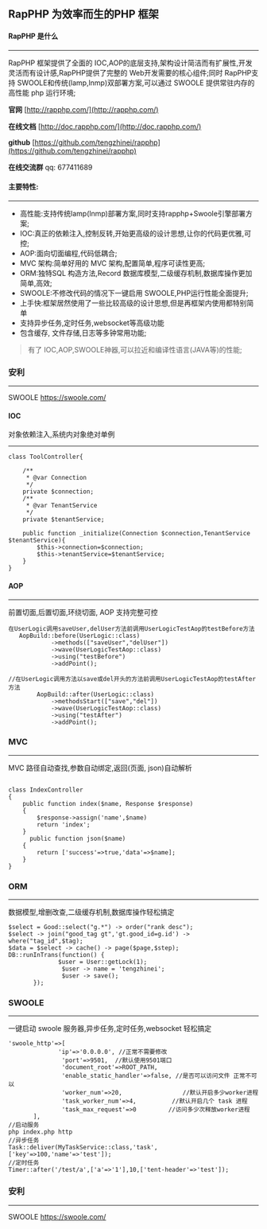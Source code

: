 ## RapPHP  为效率而生的PHP 框架


#### RapPHP 是什么

* * * * *


RapPHP 框架提供了全面的 IOC,AOP的底层支持,架构设计简洁而有扩展性,开发灵活而有设计感,RapPHP提供了完整的 Web开发需要的核心组件;同时 RapPHP支持 SWOOLE和传统(lamp,lnmp)双部署方案,可以通过 SWOOLE 提供常驻内存的高性能 php 运行环境;

**官网** [http://rapphp.com/](http://rapphp.com/)

**在线文档** [http://doc.rapphp.com/](http://doc.rapphp.com/)

**github** [https://github.com/tengzhinei/rapphp](https://github.com/tengzhinei/rapphp)

**在线交流群** qq: 677411689

#### 主要特性:

* * * * *
* 高性能:支持传统lamp(lnmp)部署方案,同时支持rapphp+Swoole引擎部署方案;
* IOC:真正的依赖注入,控制反转,开始更高级的设计思想,让你的代码更优雅,可控;
* AOP:面向切面编程,代码低耦合;
* MVC 架构:简单好用的 MVC 架构,配置简单,程序可读性更高;
* ORM:独特SQL 构造方法,Record 数据库模型,二级缓存机制,数据库操作更加简单,高效;
* SWOOLE:不修改代码的情况下一键启用 SWOOLE,PHP运行性能全面提升;
* 上手快:框架居然使用了一些比较高级的设计思想,但是再框架内使用都特别简单
* 支持异步任务,定时任务,websocket等高级功能
* 包含缓存, 文件存储,日志等多钟常用功能;


> 有了 IOC,AOP,SWOOLE神器,可以拉近和编译性语言(JAVA等)的性能;



### 安利
* * * * *
SWOOLE https://swoole.com/




#### IOC

对象依赖注入,系统内对象绝对单例
* * * * *
~~~
class ToolController{

    /**
     * @var Connection
     */
    private $connection;
    /**
     * @var TenantService
     */
    private $tenantService;

    public function _initialize(Connection $connection,TenantService $tenantService){
        $this->connection=$connection;
        $this->tenantService=$tenantService;
    }
}
~~~

#### AOP
* * * * *
前置切面,后置切面,环绕切面, AOP 支持完整可控
~~~
在UserLogic调用saveUser,delUser方法前调用UserLogicTestAop的testBefore方法
   AopBuild::before(UserLogic::class)
            ->methods(["saveUser","delUser"])
            ->wave(UserLogicTestAop::class)
            ->using("testBefore")
            ->addPoint();

//在UserLogic调用方法以save或del开头的方法前调用UserLogicTestAop的testAfter方法
        AopBuild::after(UserLogic::class)
            ->methodsStart(["save","del"])
            ->wave(UserLogicTestAop::class)
            ->using("testAfter")
            ->addPoint();
~~~

### MVC
* * * * *
MVC 路径自动查找,参数自动绑定,返回(页面, json)自动解析

~~~

class IndexController 
{
    public function index($name, Response $response)
    {	
    	$response->assign('name',$name)
        return 'index';
    }
      public function json($name)
    {
        return ['success'=>true,'data'=>$name];
    }
}
~~~

### ORM
* * * * *
数据模型,增删改查,二级缓存机制,数据库操作轻松搞定
 ~~~
 $select = Good::select("g.*") -> order("rank desc");
 $select -> join("good_tag gt",'gt.good_id=g.id') -> where("tag_id",$tag);
 $data = $select -> cache() -> page($page,$step);
DB::runInTrans(function() {
               $user = User::getLock(1);
          		$user -> name = 'tengzhinei';
          		$user -> save();
        });
~~~ 
### SWOOLE
* * * * *
一键启动 swoole 服务器,异步任务,定时任务,websocket 轻松搞定
 ~~~
 'swoole_http'=>[
               'ip'=>'0.0.0.0', //正常不需要修改
                'port'=>9501,  //默认使用9501端口
                'document_root'=>ROOT_PATH, 
                'enable_static_handler'=>false, //是否可以访问文件 正常不可以
                'worker_num'=>20,				  //默认开启多少worker进程
                'task_worker_num'=>4,          //默认开启几个 task 进程
                'task_max_request'=>0		  //访问多少次释放worker进程
        ],
//启动服务   
php index.php http    
//异步任务
Task::deliver(MyTaskService::class,'task',['key'=>100,'name'=>'test']);
//定时任务
Timer::after('/test/a',['a'=>'1'],10,['tent-header'=>'test']);
  ~~~
  
### 安利
* * * * *
SWOOLE https://swoole.com/


